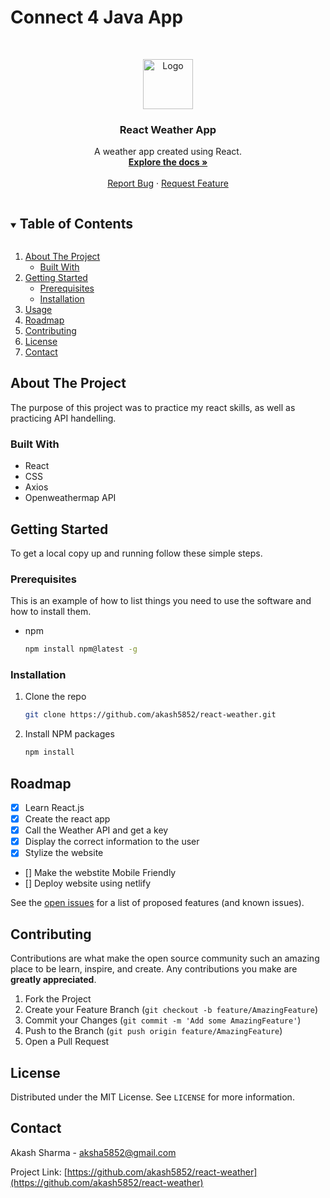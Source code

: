 # Connect 4 Java App
<!--
*** Thanks for checking out the Best-README-Template. If you have a suggestion
*** that would make this better, please fork the repo and create a pull request
*** or simply open an issue with the tag "enhancement".
*** Thanks again! Now go create something AMAZING! :D
***
***
***
*** To avoid retyping too much info. Do a search and replace for the following:
*** github_username, repo_name, twitter_handle, email, project_title, project_description
-->



<!-- PROJECT SHIELDS -->
<!--
*** I'm using markdown "reference style" links for readability.
*** Reference links are enclosed in brackets [ ] instead of parentheses ( ).
*** See the bottom of this document for the declaration of the reference variables
*** for contributors-url, forks-url, etc. This is an optional, concise syntax you may use.
*** https://www.markdownguide.org/basic-syntax/#reference-style-links
-->



<!-- PROJECT LOGO -->
<br />
<p align="center">
  <a href="https://github.com/akash5852/react-weather">
    <img src="https://img.icons8.com/external-kiranshastry-lineal-color-kiranshastry/50/000000/external-cloud-multimedia-kiranshastry-lineal-color-kiranshastry.png" alt="Logo" width="80" height="80">
  </a>

  <h3 align="center">React Weather App</h3>

  <p align="center">
    A weather app created using React.
    <br />
    <a href="https://github.com/akash5852/react-weather"><strong>Explore the docs »</strong></a>
    <br />
    <br />
    <a href="https://github.com/akash5852/react-weather/issues">Report Bug</a>
    ·
    <a href="https://github.com/akash5852/react-weather/issues">Request Feature</a>
  </p>
</p>



<!-- TABLE OF CONTENTS -->
<details open="open">
  <summary><h2 style="display: inline-block">Table of Contents</h2></summary>
  <ol>
    <li>
      <a href="#about-the-project">About The Project</a>
      <ul>
        <li><a href="#built-with">Built With</a></li>
      </ul>
    </li>
    <li>
      <a href="#getting-started">Getting Started</a>
      <ul>
        <li><a href="#prerequisites">Prerequisites</a></li>
        <li><a href="#installation">Installation</a></li>
      </ul>
    </li>
    <li><a href="#usage">Usage</a></li>
    <li><a href="#roadmap">Roadmap</a></li>
    <li><a href="#contributing">Contributing</a></li>
    <li><a href="#license">License</a></li>
    <li><a href="#contact">Contact</a></li>
  </ol>
</details>



<!-- ABOUT THE PROJECT -->
## About The Project

The purpose of this project was to practice my react skills, as well as practicing API handelling.


### Built With

* React
* CSS
* Axios
* Openweathermap API

<!-- GETTING STARTED -->
## Getting Started

To get a local copy up and running follow these simple steps.

### Prerequisites

This is an example of how to list things you need to use the software and how to install them.
* npm
  ```sh
  npm install npm@latest -g
  ```

### Installation

1. Clone the repo
   ```sh
   git clone https://github.com/akash5852/react-weather.git
   ```
2. Install NPM packages
   ```sh
   npm install
   ```
   

<!-- ROADMAP -->
## Roadmap
- [x] Learn React.js
- [x] Create the react app
- [x] Call the Weather API and get a key
- [x] Display the correct information to the user
- [x] Stylize the website
- [] Make the webstite Mobile Friendly
- [] Deploy website using netlify

See the [open issues](https://github.com/akash5852/react-weather/issues) for a list of proposed features (and known issues).



<!-- CONTRIBUTING -->
## Contributing

Contributions are what make the open source community such an amazing place to be learn, inspire, and create. Any contributions you make are **greatly appreciated**.

1. Fork the Project
2. Create your Feature Branch (`git checkout -b feature/AmazingFeature`)
3. Commit your Changes (`git commit -m 'Add some AmazingFeature'`)
4. Push to the Branch (`git push origin feature/AmazingFeature`)
5. Open a Pull Request



<!-- LICENSE -->
## License

Distributed under the MIT License. See `LICENSE` for more information.



<!-- CONTACT -->
## Contact

Akash Sharma - aksha5852@gmail.com

Project Link: [https://github.com/akash5852/react-weather](https://github.com/akash5852/react-weather)
